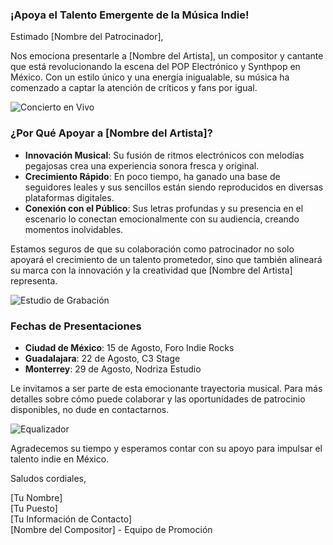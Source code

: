 ### ¡Apoya el Talento Emergente de la Música Indie!

Estimado [Nombre del Patrocinador],

Nos emociona presentarle a [Nombre del Artista], un compositor y cantante que está revolucionando la escena del POP Electrónico y Synthpop en México. Con un estilo único y una energía inigualable, su música ha comenzado a captar la atención de críticos y fans por igual.

![Concierto en Vivo](sandbox:/mnt/data/ai-generated-8758216_1280.png)

### ¿Por Qué Apoyar a [Nombre del Artista]?

- **Innovación Musical**: Su fusión de ritmos electrónicos con melodías pegajosas crea una experiencia sonora fresca y original.
- **Crecimiento Rápido**: En poco tiempo, ha ganado una base de seguidores leales y sus sencillos están siendo reproducidos en diversas plataformas digitales.
- **Conexión con el Público**: Sus letras profundas y su presencia en el escenario lo conectan emocionalmente con su audiencia, creando momentos inolvidables.

Estamos seguros de que su colaboración como patrocinador no solo apoyará el crecimiento de un talento prometedor, sino que también alineará su marca con la innovación y la creatividad que [Nombre del Artista] representa.

![Estudio de Grabación](sandbox:/mnt/data/microphone-5046876_1280.jpg)

### Fechas de Presentaciones

- **Ciudad de México**: 15 de Agosto, Foro Indie Rocks
- **Guadalajara**: 22 de Agosto, C3 Stage
- **Monterrey**: 29 de Agosto, Nodriza Estudio

Le invitamos a ser parte de esta emocionante trayectoria musical. Para más detalles sobre cómo puede colaborar y las oportunidades de patrocinio disponibles, no dude en contactarnos.

![Equalizador](sandbox:/mnt/data/equalizer-153212_1280.png)

Agradecemos su tiempo y esperamos contar con su apoyo para impulsar el talento indie en México.

Saludos cordiales,

[Tu Nombre]  
[Tu Puesto]  
[Tu Información de Contacto]  
[Nombre del Compositor] - Equipo de Promoción

